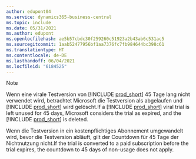 ```yaml
---
author: edupont04
ms.service: dynamics365-business-central
ms.topic: include
ms.date: 05/31/2021
ms.author: edupont
ms.openlocfilehash: ae5b57cbdc30f259260c51923a2b43ab6c531ac5
ms.sourcegitcommit: 1aab52477956bf1aa7376fc7fb984644bc398c61
ms.translationtype: HT
ms.contentlocale: de-DE
ms.lasthandoff: 06/04/2021
ms.locfileid: "6184525"
---
```

> [!NOTE]
>  <span data-ttu-id="1cb88-101">Wenn eine virale Testversion von [!INCLUDE [prod_short](prod_short.md)] 45 Tage lang nicht verwendet wird, betrachtet Microsoft die Testversion als abgelaufen und [!INCLUDE [prod_short](prod_short.md)] wird gelöscht.</span><span class="sxs-lookup"><span data-stu-id="1cb88-101">If a [!INCLUDE [prod_short](prod_short.md)] viral trial is left unused for 45 days, Microsoft considers the trial as expired, and the [!INCLUDE [prod_short](prod_short.md)] is deleted.</span></span>
>
> <span data-ttu-id="1cb88-102">Wenn die Testversion in ein kostenpflichtiges Abonnement umgewandelt wird, bevor die Testversion abläuft, gilt der Countdown für 45 Tage der Nichtnutzung nicht.</span><span class="sxs-lookup"><span data-stu-id="1cb88-102">If the trial is converted to a paid subscription before the trial expires, the countdown to 45 days of non-usage does not apply.</span></span>

